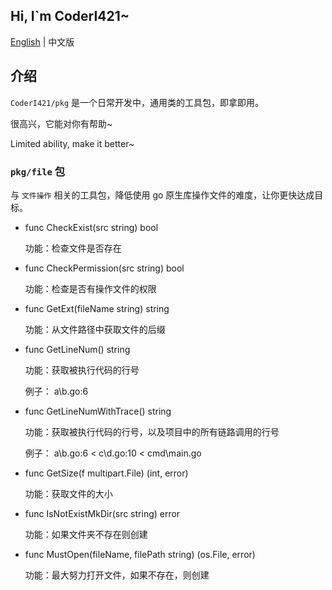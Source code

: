 ##  Hi, I`m CoderI421~

[English](https://github.com/CoderI421/pkg#readme) | 中文版

## 介绍

`CoderI421/pkg` 是一个日常开发中，通用类的工具包，即拿即用。

很高兴，它能对你有帮助~

Limited ability, make it better~

### `pkg/file` 包

与 `文件操作` 相关的工具包，降低使用 go 原生库操作文件的难度，让你更快达成目标。

- func CheckExist(src string) bool

  功能：检查文件是否存在

- func CheckPermission(src string) bool

  功能：检查是否有操作文件的权限

- func GetExt(fileName string) string

  功能：从文件路径中获取文件的后缀

- func GetLineNum() string

  功能：获取被执行代码的行号

  例子： a\b.go:6

- func GetLineNumWithTrace() string

  功能：获取被执行代码的行号，以及项目中的所有链路调用的行号

  例子： a\b.go:6 < c\d.go:10 < cmd\main.go

- func GetSize(f multipart.File) (int, error)

  功能：获取文件的大小

- func IsNotExistMkDir(src string) error

  功能：如果文件夹不存在则创建

- func MustOpen(fileName, filePath string) (os.File, error)

  功能：最大努力打开文件，如果不存在，则创建